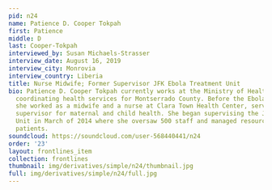 ```yaml
---
pid: n24
name: Patience D. Cooper Tokpah
first: Patience
middle: D
last: Cooper-Tokpah
interviewed_by: Susan Michaels-Strasser
interview_date: August 16, 2019
interview_city: Monrovia
interview_country: Liberia
title: Nurse Midwife; Former Supervisor JFK Ebola Treatment Unit
bio: Patience D. Cooper Tokpah currently works at the Ministry of Health in Liberia,
  coordinating health services for Montserrado County. Before the Ebola epidemic began,
  she worked as a midwife and a nurse at Clara Town Health Center, serving as the
  supervisor for maternal and child health. She began supervising the JFK Ebola Treatment
  Unit in March of 2014 where she oversaw 500 staff and managed resources to treat
  patients.
soundcloud: https://soundcloud.com/user-568440441/n24
order: '23'
layout: frontlines_item
collection: frontlines
thumbnail: img/derivatives/simple/n24/thumbnail.jpg
full: img/derivatives/simple/n24/full.jpg
---
```


